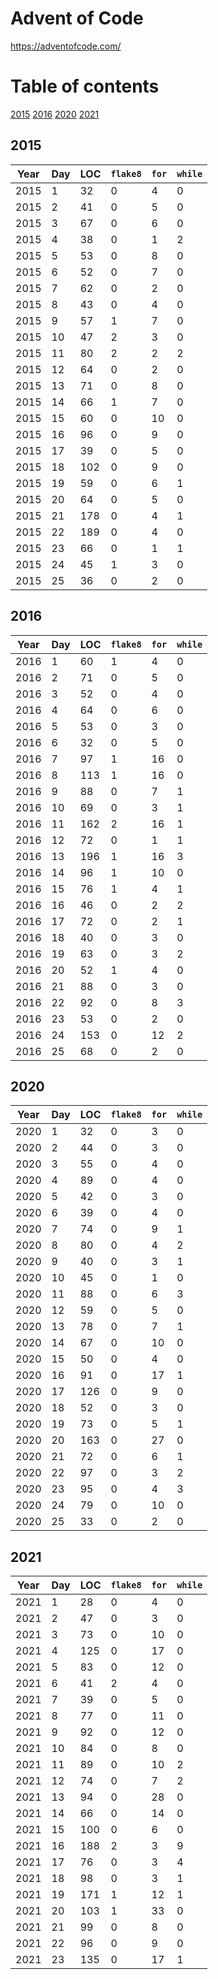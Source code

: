# Advent of Code

https://adventofcode.com/

# Table of contents

[2015](#2015)
[2016](#2016)
[2020](#2020)
[2021](#2021)

## 2015
Year | Day | LOC | `flake8` | `for` | `while`
--- | --- | --- | --- | --- | ---
2015 | 1 | 32 | 0 | 4 | 0
2015 | 2 | 41 | 0 | 5 | 0
2015 | 3 | 67 | 0 | 6 | 0
2015 | 4 | 38 | 0 | 1 | 2
2015 | 5 | 53 | 0 | 8 | 0
2015 | 6 | 52 | 0 | 7 | 0
2015 | 7 | 62 | 0 | 2 | 0
2015 | 8 | 43 | 0 | 4 | 0
2015 | 9 | 57 | 1 | 7 | 0
2015 | 10 | 47 | 2 | 3 | 0
2015 | 11 | 80 | 2 | 2 | 2
2015 | 12 | 64 | 0 | 2 | 0
2015 | 13 | 71 | 0 | 8 | 0
2015 | 14 | 66 | 1 | 7 | 0
2015 | 15 | 60 | 0 | 10 | 0
2015 | 16 | 96 | 0 | 9 | 0
2015 | 17 | 39 | 0 | 5 | 0
2015 | 18 | 102 | 0 | 9 | 0
2015 | 19 | 59 | 0 | 6 | 1
2015 | 20 | 64 | 0 | 5 | 0
2015 | 21 | 178 | 0 | 4 | 1
2015 | 22 | 189 | 0 | 4 | 0
2015 | 23 | 66 | 0 | 1 | 1
2015 | 24 | 45 | 1 | 3 | 0
2015 | 25 | 36 | 0 | 2 | 0

## 2016
Year | Day | LOC | `flake8` | `for` | `while`
--- | --- | --- | --- | --- | ---
2016 | 1 | 60 | 1 | 4 | 0
2016 | 2 | 71 | 0 | 5 | 0
2016 | 3 | 52 | 0 | 4 | 0
2016 | 4 | 64 | 0 | 6 | 0
2016 | 5 | 53 | 0 | 3 | 0
2016 | 6 | 32 | 0 | 5 | 0
2016 | 7 | 97 | 1 | 16 | 0
2016 | 8 | 113 | 1 | 16 | 0
2016 | 9 | 88 | 0 | 7 | 1
2016 | 10 | 69 | 0 | 3 | 1
2016 | 11 | 162 | 2 | 16 | 1
2016 | 12 | 72 | 0 | 1 | 1
2016 | 13 | 196 | 1 | 16 | 3
2016 | 14 | 96 | 1 | 10 | 0
2016 | 15 | 76 | 1 | 4 | 1
2016 | 16 | 46 | 0 | 2 | 2
2016 | 17 | 72 | 0 | 2 | 1
2016 | 18 | 40 | 0 | 3 | 0
2016 | 19 | 63 | 0 | 3 | 2
2016 | 20 | 52 | 1 | 4 | 0
2016 | 21 | 88 | 0 | 3 | 0
2016 | 22 | 92 | 0 | 8 | 3
2016 | 23 | 53 | 0 | 2 | 0
2016 | 24 | 153 | 0 | 12 | 2
2016 | 25 | 68 | 0 | 2 | 0

## 2020
Year | Day | LOC | `flake8` | `for` | `while`
--- | --- | --- | --- | --- | ---
2020 | 1 | 32 | 0 | 3 | 0
2020 | 2 | 44 | 0 | 3 | 0
2020 | 3 | 55 | 0 | 4 | 0
2020 | 4 | 89 | 0 | 4 | 0
2020 | 5 | 42 | 0 | 3 | 0
2020 | 6 | 39 | 0 | 4 | 0
2020 | 7 | 74 | 0 | 9 | 1
2020 | 8 | 80 | 0 | 4 | 2
2020 | 9 | 40 | 0 | 3 | 1
2020 | 10 | 45 | 0 | 1 | 0
2020 | 11 | 88 | 0 | 6 | 3
2020 | 12 | 59 | 0 | 5 | 0
2020 | 13 | 78 | 0 | 7 | 1
2020 | 14 | 67 | 0 | 10 | 0
2020 | 15 | 50 | 0 | 4 | 0
2020 | 16 | 91 | 0 | 17 | 1
2020 | 17 | 126 | 0 | 9 | 0
2020 | 18 | 52 | 0 | 3 | 0
2020 | 19 | 73 | 0 | 5 | 1
2020 | 20 | 163 | 0 | 27 | 0
2020 | 21 | 72 | 0 | 6 | 1
2020 | 22 | 97 | 0 | 3 | 2
2020 | 23 | 95 | 0 | 4 | 3
2020 | 24 | 79 | 0 | 10 | 0
2020 | 25 | 33 | 0 | 2 | 0

## 2021
Year | Day | LOC | `flake8` | `for` | `while`
--- | --- | --- | --- | --- | ---
2021 | 1 | 28 | 0 | 4 | 0
2021 | 2 | 47 | 0 | 3 | 0
2021 | 3 | 73 | 0 | 10 | 0
2021 | 4 | 125 | 0 | 17 | 0
2021 | 5 | 83 | 0 | 12 | 0
2021 | 6 | 41 | 2 | 4 | 0
2021 | 7 | 39 | 0 | 5 | 0
2021 | 8 | 77 | 0 | 11 | 0
2021 | 9 | 92 | 0 | 12 | 0
2021 | 10 | 84 | 0 | 8 | 0
2021 | 11 | 89 | 0 | 10 | 2
2021 | 12 | 74 | 0 | 7 | 2
2021 | 13 | 94 | 0 | 28 | 0
2021 | 14 | 66 | 0 | 14 | 0
2021 | 15 | 100 | 0 | 6 | 0
2021 | 16 | 188 | 2 | 3 | 9
2021 | 17 | 76 | 0 | 3 | 4
2021 | 18 | 98 | 0 | 3 | 1
2021 | 19 | 171 | 1 | 12 | 1
2021 | 20 | 103 | 1 | 33 | 0
2021 | 21 | 99 | 0 | 8 | 0
2021 | 22 | 96 | 0 | 9 | 0
2021 | 23 | 135 | 0 | 17 | 1

